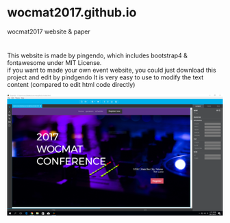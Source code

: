 # wocmat2017.github.io
wocmat2017 website &amp; paper


# 
This website is made by pingendo, which includes bootstrap4 & fontawesome under MIT License.  
if you want to made your own event website, you could just download this project and edit by pindgendo
It is very easy to use to modify the text content (compared to edit html code directly)

![pingendo](/img/show.PNG)
